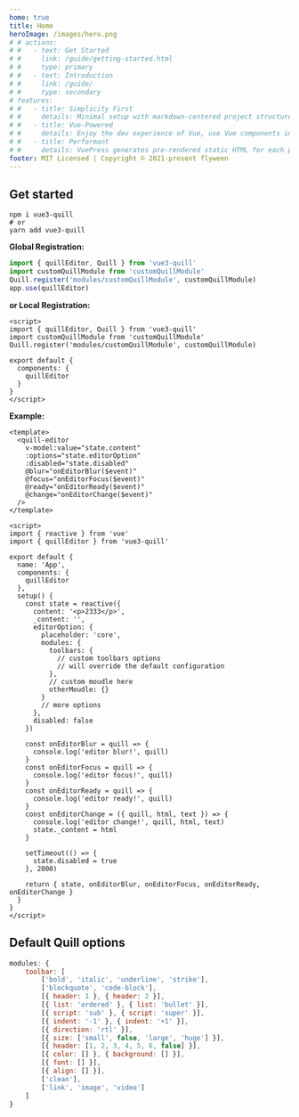 ```yaml
---
home: true
title: Home
heroImage: /images/hero.png
# # actions:
# #   - text: Get Started
# #     link: /guide/getting-started.html
# #     type: primary
# #   - text: Introduction
# #     link: /guide/
# #     type: secondary
# features:
# #   - title: Simplicity First
# #     details: Minimal setup with markdown-centered project structure helps you focus on writing.
# #   - title: Vue-Powered
# #     details: Enjoy the dev experience of Vue, use Vue components in markdown, and develop custom themes with Vue.
# #   - title: Performant
# #     details: VuePress generates pre-rendered static HTML for each page, and runs as an SPA once a page is loaded.
footer: MIT Licensed | Copyright © 2021-present flyween
---
```


<!-- > With no typescript support   -->

<quill-editor
    v-model:value="state.content"
    :options="state.editorOption"
    :disabled="state.disabled"
  />

<script>
import { reactive } from 'vue'
import { quillEditor } from 'vue3-quill'

export default {
  components: {
    quillEditor
  },

  setup() {
    const state = reactive({
      content: '<p>2333</p>',
      _content: '',
      editorOption: {
        placeholder: 'core',
        modules: {
          toolbars: {
            // custom toolbars options
            // will override the default configuration
          },
          // custom moudle here
          otherMoudle: {}
        }
        // more options
      },
      disabled: false
    })

    return {
      state
    }
  }
}
</script>


## Get started

```shell
npm i vue3-quill
# or
yarn add vue3-quill
```

**Global Registration:**

```javascript
import { quillEditor, Quill } from 'vue3-quill'
import customQuillModule from 'customQuillModule'
Quill.register('modules/customQuillModule', customQuillModule)
app.use(quillEditor)
```

**or Local Registration:**

```vue
<script>
import { quillEditor, Quill } from 'vue3-quill'
import customQuillModule from 'customQuillModule'
Quill.register('modules/customQuillModule', customQuillModule)

export default {
  components: {
    quillEditor
  }
}
</script>
```

**Example:**

```vue
<template>
  <quill-editor
    v-model:value="state.content"
    :options="state.editorOption"
    :disabled="state.disabled"
    @blur="onEditorBlur($event)"
    @focus="onEditorFocus($event)"
    @ready="onEditorReady($event)"
    @change="onEditorChange($event)"
  />
</template>

<script>
import { reactive } from 'vue'
import { quillEditor } from 'vue3-quill'

export default {
  name: 'App',
  components: {
    quillEditor
  },
  setup() {
    const state = reactive({
      content: '<p>2333</p>',
      _content: '',
      editorOption: {
        placeholder: 'core',
        modules: {
          toolbars: {
            // custom toolbars options
            // will override the default configuration
          },
          // custom moudle here
          otherMoudle: {}
        }
        // more options
      },
      disabled: false
    })

    const onEditorBlur = quill => {
      console.log('editor blur!', quill)
    }
    const onEditorFocus = quill => {
      console.log('editor focus!', quill)
    }
    const onEditorReady = quill => {
      console.log('editor ready!', quill)
    }
    const onEditorChange = ({ quill, html, text }) => {
      console.log('editor change!', quill, html, text)
      state._content = html
    }

    setTimeout(() => {
      state.disabled = true
    }, 2000)

    return { state, onEditorBlur, onEditorFocus, onEditorReady, onEditorChange }
  }
}
</script>
```

## Default Quill options

```javascript
modules: {
    toolbar: [
        ['bold', 'italic', 'underline', 'strike'],
        ['blockquote', 'code-block'],
        [{ header: 1 }, { header: 2 }],
        [{ list: 'ordered' }, { list: 'bullet' }],
        [{ script: 'sub' }, { script: 'super' }],
        [{ indent: '-1' }, { indent: '+1' }],
        [{ direction: 'rtl' }],
        [{ size: ['small', false, 'large', 'huge'] }],
        [{ header: [1, 2, 3, 4, 5, 6, false] }],
        [{ color: [] }, { background: [] }],
        [{ font: [] }],
        [{ align: [] }],
        ['clean'],
        ['link', 'image', 'video']
    ]
}
```
